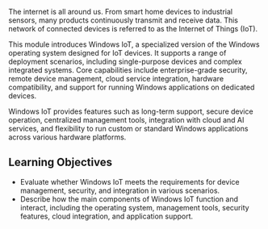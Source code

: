 The internet is all around us. From smart home devices to industrial sensors, many products continuously transmit and receive data. This network of connected devices is referred to as the Internet of Things (IoT).

This module introduces Windows IoT, a specialized version of the Windows operating system designed for IoT devices. It supports a range of deployment scenarios, including single-purpose devices and complex integrated systems. Core capabilities include enterprise-grade security, remote device management, cloud service integration, hardware compatibility, and support for running Windows applications on dedicated devices.

Windows IoT provides features such as long-term support, secure device operation, centralized management tools, integration with cloud and AI services, and flexibility to run custom or standard Windows applications across various hardware platforms.

## Learning Objectives

- Evaluate whether Windows IoT meets the requirements for device management, security, and integration in various scenarios.
- Describe how the main components of Windows IoT function and interact, including the operating system, management tools, security features, cloud integration, and application support.
